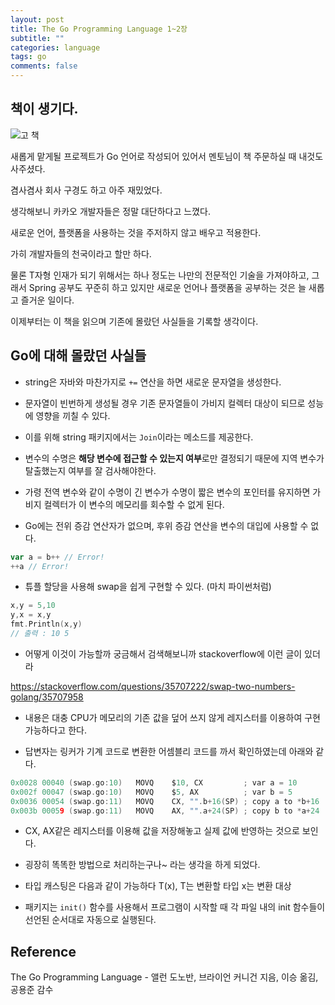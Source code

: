 ```yaml
---
layout: post
title: The Go Programming Language 1~2장
subtitle: ""
categories: language
tags: go
comments: false
---
```


## 책이 생기다.

![고 책](https://user-images.githubusercontent.com/43809168/77648688-e5941780-6fab-11ea-9afc-bd23dfe46e89.jpeg)

새롭게 맡게될 프로젝트가 Go 언어로 작성되어 있어서 멘토님이 책 주문하실 때 내것도 사주셨다.

겸사겸사 회사 구경도 하고 아주 재밌었다.

생각해보니 카카오 개발자들은 정말 대단하다고 느꼈다.

새로운 언어, 플랫폼을 사용하는 것을 주저하지 않고 배우고 적용한다.

가히 개발자들의 천국이라고 할만 하다.

물론 T자형 인재가 되기 위해서는 하나 정도는 나만의 전문적인 기술을 가져야하고, 그래서 Spring 공부도 꾸준히 하고 있지만 새로운 언어나 플랫폼을 공부하는 것은 늘 새롭고 즐거운 일이다.

이제부터는 이 책을 읽으며 기존에 몰랐던 사실들을 기록할 생각이다.

## Go에 대해 몰랐던 사실들

- string은 자바와 마찬가지로 `+=` 연산을 하면 새로운 문자열을 생성한다.

- 문자열이 빈번하게 생성될 경우 기존 문자열들이 가비지 컬렉터 대상이 되므로 성능에 영향을 끼칠 수 있다.

- 이를 위해 string 패키지에서는 `Join`이라는 메소드를 제공한다.

- 변수의 수명은 **해당 변수에 접근할 수 있는지 여부**로만 결정되기 때문에 지역 변수가 탈출했는지 여부를 잘 검사해야한다.

- 가령 전역 변수와 같이 수명이 긴 변수가 수명이 짧은 변수의 포인터를 유지하면 가비지 컬렉터가 이 변수의 메모리를 회수할 수 없게 된다.

- Go에는 전위 증감 연산자가 없으며, 후위 증감 연산을 변수의 대입에 사용할 수 없다.

```go
var a = b++ // Error!
++a // Error!
```

- 튜플 할당을 사용해 swap을 쉽게 구현할 수 있다. (마치 파이썬처럼)

```go
x,y = 5,10
y,x = x,y
fmt.Println(x,y)
// 출력 : 10 5
```

- 어떻게 이것이 가능할까 궁금해서 검색해보니까 stackoverflow에 이런 글이 있더라

https://stackoverflow.com/questions/35707222/swap-two-numbers-golang/35707958

- 내용은 대충 CPU가 메모리의 기존 값을 덮어 쓰지 않게 레지스터를 이용하여 구현 가능하다고 한다.

- 답변자는 링커가 기계 코드로 변환한 어셈블리 코드를 까서 확인하였는데 아래와 같다.

```c
0x0028 00040 (swap.go:10)   MOVQ    $10, CX         ; var a = 10
0x002f 00047 (swap.go:10)   MOVQ    $5, AX          ; var b = 5
0x0036 00054 (swap.go:11)   MOVQ    CX, "".b+16(SP) ; copy a to *b+16
0x003b 00059 (swap.go:11)   MOVQ    AX, "".a+24(SP) ; copy b to *a+24
```

- CX, AX같은 레지스터를 이용해 값을 저장해놓고 실제 값에 반영하는 것으로 보인다.

- 굉장히 똑똑한 방법으로 처리하는구나~ 라는 생각을 하게 되었다.

- 타입 캐스팅은 다음과 같이 가능하다 T(x), T는 변환할 타입 x는 변환 대상

- 패키지는 `init()` 함수를 사용해서 프로그램이 시작할 때 각 파일 내의 init 함수들이 선언된 순서대로 자동으로 실행된다.

## Reference

The Go Programming Language - 앨런 도노반, 브라이언 커니건 지음, 이승 옮김, 공용준 감수
